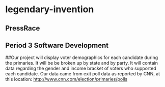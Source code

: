 # legendary-invention

## PressRace
## Period 3 Software Development
##Our project will display voter demographics for each candidate during the primaries. It will be be broken up by state and by party. It will contain data regarding the gender and income bracket of voters who supported each candidate. Our data came from exit poll data as reported by CNN, at this location: http://www.cnn.com/election/primaries/polls

